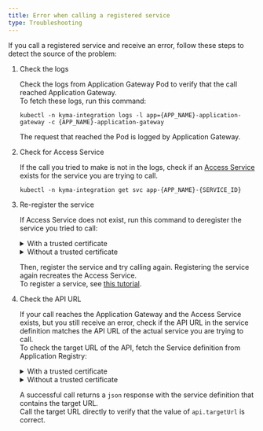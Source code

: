 ```yaml
---
title: Error when calling a registered service
type: Troubleshooting
---
```


If you call a registered service and receive an error, follow these steps to detect the source of the problem:


1. Check the logs

    Check the logs from Application Gateway Pod to verify that the call reached Application Gateway.   
    To fetch these logs, run this command:
    ```
    kubectl -n kyma-integration logs -l app={APP_NAME}-application-gateway -c {APP_NAME}-application-gateway
    ```
    The request that reached the Pod is logged by Application Gateway.
  
2. Check for Access Service

    If the call you tried to make is not in the logs, check if an [Access Service](#architecture-application-connector-components-access-service) exists for the service you are trying to call.
    ```
    kubectl -n kyma-integration get svc app-{APP_NAME}-{SERVICE_ID}
    ```
3. Re-register the service

    If Access Service does not exist, run this command to deregister the service you tried to call:

    <div tabs name="deregistration">
      <details>
      <summary>
      With a trusted certificate
      </summary>

      ```
      curl -X DELETE https://gateway.{CLUSTER_DOMAIN}/{APP_NAME}/v1/metadata/services/{SERVICE_ID} --cert {CERTIFICATE_FILE} --key {KEY_FILE}
      ```
      </details>
      <details>
      <summary>
      Without a trusted certificate
      </summary>

      ```
      curl -X DELETE https://gateway.{CLUSTER_DOMAIN}/{APP_NAME}/v1/metadata/services/{SERVICE_ID} --cert {CERTIFICATE_FILE} --key {KEY_FILE} -k
      ```
      </details>
    </div>

    Then, register the service and try calling again. Registering the service again recreates the Access Service.  
    To register a service, see [this tutorial](components/application-connector/#tutorials-register-a-service-register-a-service).


4. Check the API URL

    If your call reaches the Application Gateway and the Access Service exists, but you still receive an error, check if the API URL in the service definition matches the API URL of the actual service you are trying to call.  
    To check the target URL of the API, fetch the Service definition from Application Registry:

    <div tabs name="verification">
      <details>
      <summary>
      With a trusted certificate
      </summary>

      ```
      curl https://gateway.{CLUSTER_DOMAIN}/{APP_NAME}/v1/metadata/services/{SERVICE_ID} --cert {CERTIFICATE_FILE} --key {KEY_FILE}
      ```
      </details>
      <details>
      <summary>
      Without a trusted certificate
      </summary>

      ```
      curl https://gateway.{CLUSTER_DOMAIN}/{APP_NAME}/v1/metadata/services/{SERVICE_ID} --cert {CERTIFICATE_FILE} --key {KEY_FILE} -k
      ```
      </details>
    </div>

    A successful call returns a `json` response with the service definition that contains the target URL.  
    Call the target URL directly to verify that the value of `api.targetUrl` is correct.
